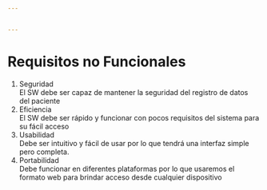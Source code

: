 ```yaml
---


---
```


<h1 id="requisitos-no-funcionales">Requisitos no Funcionales</h1>
<ol>
<li>Seguridad<br>
El SW debe ser capaz de mantener la seguridad del registro de datos del paciente</li>
<li>Eficiencia<br>
El SW debe ser rápido y funcionar con pocos requisitos del sistema para su fácil acceso</li>
<li>Usabilidad<br>
Debe ser intuitivo y fácil de usar por lo que tendrá una interfaz simple pero completa.</li>
<li>Portabilidad<br>
Debe funcionar en diferentes plataformas por lo que usaremos el formato web para brindar acceso desde cualquier dispositivo</li>
</ol>

